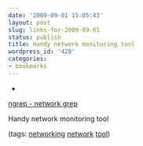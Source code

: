 ```yaml
---
date: '2009-09-01 15:05:43'
layout: post
slug: links-for-2009-09-01
status: publish
title: Handy network monitoring tool
wordpress_id: '428'
categories:
- bookmarks
---
```


  *


[ngrep - network grep](http://ngrep.sourceforge.net/)


Handy network monitoring tool


(tags: [networking](http://delicious.com/eob/networking) [network](http://delicious.com/eob/network) [tool](http://delicious.com/eob/tool))



